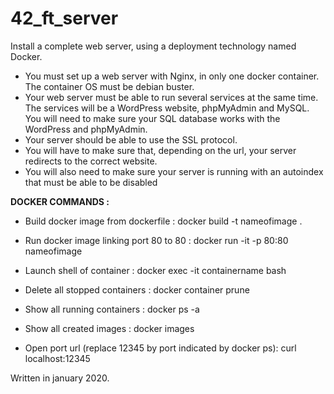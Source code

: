 # 42_ft_server
Install a complete web server, using a deployment technology named Docker.

- You must set up a web server with Nginx, in only one docker container. The container OS must be debian buster.
- Your web server must be able to run several services at the same time. The services will be a WordPress website, phpMyAdmin and MySQL. You will need to make sure your SQL database works with the WordPress and phpMyAdmin.
- Your server should be able to use the SSL protocol.
- You will have to make sure that, depending on the url, your server redirects to the correct website.
- You will also need to make sure your server is running with an autoindex that must be able to be disabled


**DOCKER COMMANDS :**
- Build docker image from dockerfile : 
   docker build -t nameofimage .

- Run docker image linking port 80 to 80 : 
  docker run -it -p 80:80 nameofimage

- Launch shell of container :
  docker exec -it containername bash

- Delete all stopped containers :
  docker container prune 

- Show all running containers :
  docker ps -a
	
- Show all created images :
  docker images

- Open port url (replace 12345 by port indicated by docker ps):
  curl localhost:12345


Written in january 2020.
